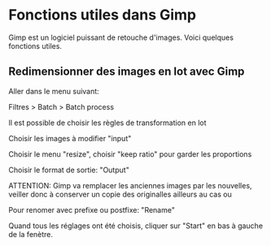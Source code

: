 # Fonctions utiles dans Gimp

Gimp est un logiciel puissant de retouche d'images. Voici quelques fonctions utiles.

## Redimensionner des images en lot avec Gimp

Aller dans le menu suivant:

Filtres > Batch > Batch process

Il est possible de choisir les règles de transformation en lot

Choisir les images à modifier "input"

Choisir le menu "resize", choisir "keep ratio" pour garder les proportions

Choisir le format de sortie: "Output"

ATTENTION: Gimp va remplacer les anciennes images par les nouvelles, veiller donc à conserver un copie des originalles ailleurs au cas ou

Pour renomer avec prefixe ou postfixe: "Rename"

Quand tous les réglages ont été choisis, cliquer sur "Start" en bas à gauche de la fenètre.
